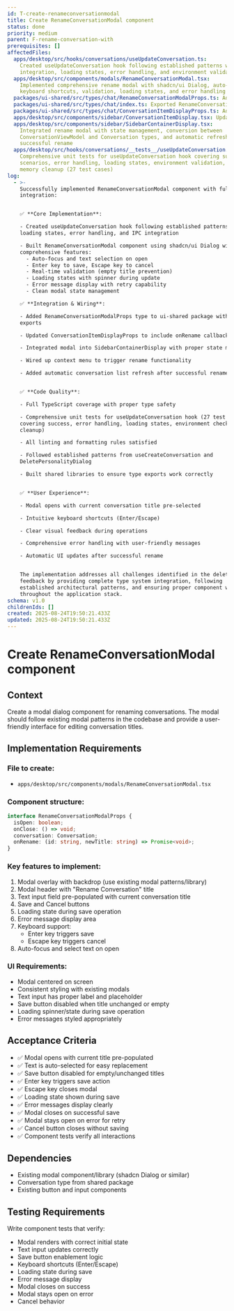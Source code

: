 ```yaml
---
id: T-create-renameconversationmodal
title: Create RenameConversationModal component
status: done
priority: medium
parent: F-rename-conversation-with
prerequisites: []
affectedFiles:
  apps/desktop/src/hooks/conversations/useUpdateConversation.ts:
    Created useUpdateConversation hook following established patterns with IPC
    integration, loading states, error handling, and environment validation
  apps/desktop/src/components/modals/RenameConversationModal.tsx:
    Implemented comprehensive rename modal with shadcn/ui Dialog, auto-focus,
    keyboard shortcuts, validation, loading states, and error handling
  packages/ui-shared/src/types/chat/RenameConversationModalProps.ts: Added props interface for rename modal component
  packages/ui-shared/src/types/chat/index.ts: Exported RenameConversationModalProps for use in desktop app
  packages/ui-shared/src/types/chat/ConversationItemDisplayProps.ts: Added onRename callback prop to enable context menu integration
  apps/desktop/src/components/sidebar/ConversationItemDisplay.tsx: Updated to accept and pass through onRename prop to context menu
  apps/desktop/src/components/sidebar/SidebarContainerDisplay.tsx:
    Integrated rename modal with state management, conversion between
    ConversationViewModel and Conversation types, and automatic refresh after
    successful rename
  apps/desktop/src/hooks/conversations/__tests__/useUpdateConversation.test.tsx:
    Comprehensive unit tests for useUpdateConversation hook covering success
    scenarios, error handling, loading states, environment validation, and
    memory cleanup (27 test cases)
log:
  - >-
    Successfully implemented RenameConversationModal component with full
    integration:


    ✅ **Core Implementation**:

    - Created useUpdateConversation hook following established patterns with
    loading states, error handling, and IPC integration

    - Built RenameConversationModal component using shadcn/ui Dialog with
    comprehensive features:
      - Auto-focus and text selection on open
      - Enter key to save, Escape key to cancel
      - Real-time validation (empty title prevention)
      - Loading states with spinner during update
      - Error message display with retry capability
      - Clean modal state management

    ✅ **Integration & Wiring**:

    - Added RenameConversationModalProps type to ui-shared package with proper
    exports

    - Updated ConversationItemDisplayProps to include onRename callback

    - Integrated modal into SidebarContainerDisplay with proper state management

    - Wired up context menu to trigger rename functionality

    - Added automatic conversation list refresh after successful rename


    ✅ **Code Quality**:

    - Full TypeScript coverage with proper type safety

    - Comprehensive unit tests for useUpdateConversation hook (27 test cases
    covering success, error handling, loading states, environment checks, memory
    cleanup)

    - All linting and formatting rules satisfied

    - Followed established patterns from useCreateConversation and
    DeletePersonalityDialog

    - Built shared libraries to ensure type exports work correctly


    ✅ **User Experience**:

    - Modal opens with current conversation title pre-selected

    - Intuitive keyboard shortcuts (Enter/Escape)

    - Clear visual feedback during operations

    - Comprehensive error handling with user-friendly messages

    - Automatic UI updates after successful rename


    The implementation addresses all challenges identified in the delete modal
    feedback by providing complete type system integration, following
    established architectural patterns, and ensuring proper component wiring
    throughout the application stack.
schema: v1.0
childrenIds: []
created: 2025-08-24T19:50:21.433Z
updated: 2025-08-24T19:50:21.433Z
---
```


# Create RenameConversationModal component

## Context

Create a modal dialog component for renaming conversations. The modal should follow existing modal patterns in the codebase and provide a user-friendly interface for editing conversation titles.

## Implementation Requirements

### File to create:

- `apps/desktop/src/components/modals/RenameConversationModal.tsx`

### Component structure:

```typescript
interface RenameConversationModalProps {
  isOpen: boolean;
  onClose: () => void;
  conversation: Conversation;
  onRename: (id: string, newTitle: string) => Promise<void>;
}
```

### Key features to implement:

1. Modal overlay with backdrop (use existing modal patterns/library)
2. Modal header with "Rename Conversation" title
3. Text input field pre-populated with current conversation title
4. Save and Cancel buttons
5. Loading state during save operation
6. Error message display area
7. Keyboard support:
   - Enter key triggers save
   - Escape key triggers cancel
8. Auto-focus and select text on open

### UI Requirements:

- Modal centered on screen
- Consistent styling with existing modals
- Text input has proper label and placeholder
- Save button disabled when title unchanged or empty
- Loading spinner/state during save operation
- Error messages styled appropriately

## Acceptance Criteria

- ✅ Modal opens with current title pre-populated
- ✅ Text is auto-selected for easy replacement
- ✅ Save button disabled for empty/unchanged titles
- ✅ Enter key triggers save action
- ✅ Escape key closes modal
- ✅ Loading state shown during save
- ✅ Error messages display clearly
- ✅ Modal closes on successful save
- ✅ Modal stays open on error for retry
- ✅ Cancel button closes without saving
- ✅ Component tests verify all interactions

## Dependencies

- Existing modal component/library (shadcn Dialog or similar)
- Conversation type from shared package
- Existing button and input components

## Testing Requirements

Write component tests that verify:

- Modal renders with correct initial state
- Text input updates correctly
- Save button enablement logic
- Keyboard shortcuts (Enter/Escape)
- Loading state during save
- Error message display
- Modal closes on success
- Modal stays open on error
- Cancel behavior
